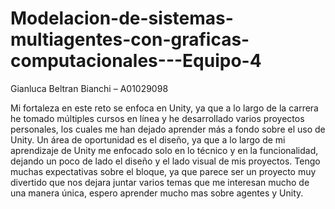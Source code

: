 # Modelacion-de-sistemas-multiagentes-con-graficas-computacionales---Equipo-4

Gianluca Beltran Bianchi – A01029098

Mi fortaleza en este reto se enfoca en Unity, ya que a lo largo de la carrera he tomado múltiples cursos en línea y he desarrollado varios proyectos personales, los cuales me han dejado aprender más a fondo sobre el uso de Unity. Un área de oportunidad es el diseño, ya que a lo largo de mi aprendizaje de Unity me enfocado solo en lo técnico y en la funcionalidad, dejando un poco de lado el diseño y el lado visual de mis proyectos. Tengo muchas expectativas sobre el bloque, ya que parece ser un proyecto muy divertido que nos dejara juntar varios temas que me interesan mucho de una manera única, espero aprender mucho mas sobre agentes y Unity. 
